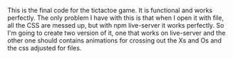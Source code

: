 This is the final code for the tictactoe game. It is functional and works
perfectly. The only problem I have with this is that when I open it with 
file, all the CSS are messed up, but with npm live-server it works perfectly.
So I'm going to create two version of it, one that works on live-server and 
the other one should contains animations for crossing out the Xs and Os and 
the css adjusted for files. 